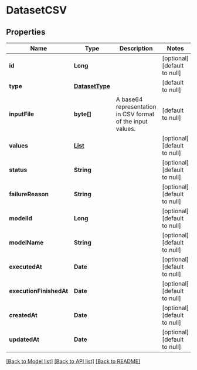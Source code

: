 # DatasetCSV
## Properties

| Name | Type | Description | Notes |
|------------ | ------------- | ------------- | -------------|
| **id** | **Long** |  | [optional] [default to null] |
| **type** | [**DatasetType**](DatasetType.md) |  | [default to null] |
| **inputFile** | **byte[]** | A base64 representation in CSV format of the input values. | [default to null] |
| **values** | [**List**](AnyType.md) |  | [optional] [default to null] |
| **status** | **String** |  | [optional] [default to null] |
| **failureReason** | **String** |  | [optional] [default to null] |
| **modelId** | **Long** |  | [optional] [default to null] |
| **modelName** | **String** |  | [optional] [default to null] |
| **executedAt** | **Date** |  | [optional] [default to null] |
| **executionFinishedAt** | **Date** |  | [optional] [default to null] |
| **createdAt** | **Date** |  | [optional] [default to null] |
| **updatedAt** | **Date** |  | [optional] [default to null] |

[[Back to Model list]](../README.md#documentation-for-models) [[Back to API list]](../README.md#documentation-for-api-endpoints) [[Back to README]](../README.md)

